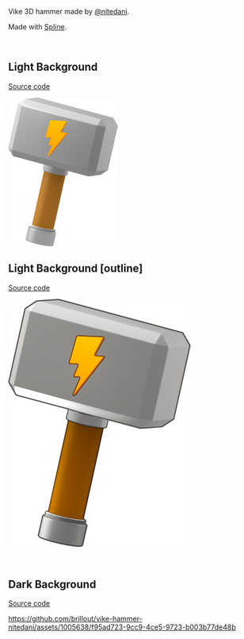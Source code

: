 Vike 3D hammer made by [@nitedani](https://github.com/nitedani).

Made with [Spline](https://spline.design).

<br/>


## Light Background

[Source code](./vike-hammer-nitedani_light-bg_rom-mod.spline)

<img src="vike-nitedani_rom-mod.png" height="300">

<br/>


## Light Background [outline]

[Source code](./vike-hammer-nitedani_light-bg.spline)

![vike_light_background](vike-light.png)

<br/>


## Dark Background

[Source code](./vike-hammer-nitedani.spline)

https://github.com/brillout/vike-hammer-nitedani/assets/1005638/f95ad723-9cc9-4ce5-9723-b003b77de48b

